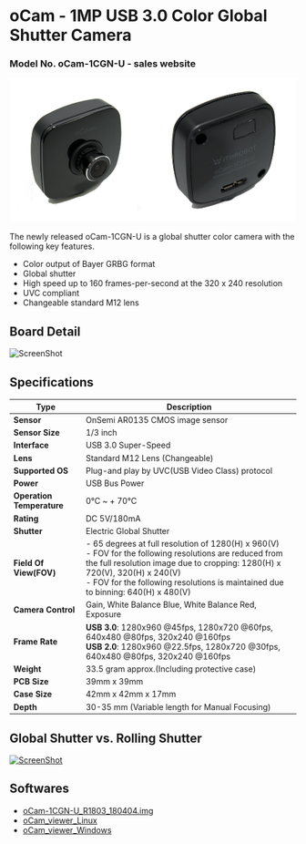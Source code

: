 # oCam - 1MP USB 3.0 Color Global Shutter Camera
### Model No. oCam-1CGN-U - sales website

![ScreenShot](../../images/oCam-1CGN-U.png)


The newly released oCam-1CGN-U is a global shutter color camera with the following key features.
* Color output of Bayer GRBG format
* Global shutter
* High speed up to 160 frames-per-second at the 320 x 240 resolution
* UVC compliant
* Changeable standard M12 lens

## Board Detail
![ScreenShot](../../images/oCam-1CGN-U_Layout.PNG)


## Specifications
Type | Description |
------|------|
**Sensor** | OnSemi AR0135 CMOS image sensor |
**Sensor Size** | 1/3 inch |
**Interface** | USB 3.0 Super-Speed |
**Lens** | Standard M12 Lens (Changeable) | 
**Supported OS** | Plug-and play by UVC(USB Video Class) protocol | 
**Power** | USB Bus Power | 
**Operation Temperature** | 0°C ~ + 70°C |
**Rating** | DC 5V/180mA |
**Shutter** | Electric Global Shutter |
**Field Of View(FOV)** | - 65 degrees at full resolution of 1280(H) x 960(V)</br> - FOV for the following resolutions are reduced from the full resolution image due to cropping: 1280(H) x 720(V), 320(H) x 240(V)</br> - FOV for the following resolutions is maintained due to binning: 640(H) x 480(V) |
**Camera Control** | Gain, White Balance Blue, White Balance Red, Exposure | 
**Frame Rate** | **USB 3.0**: 1280x960 @45fps, 1280x720 @60fps, 640x480 @80fps, 320x240 @160fps</br>**USB 2.0**: 1280x960 @22.5fps, 1280x720 @30fps, 640x480 @80fps, 320x240 @160fps | 
**Weight** | 33.5 gram approx.(Including protective case) | 
**PCB Size** | 39mm x 39mm | 
**Case Size** | 42mm x 42mm x 17mm |
**Depth** | 30-35 mm (Variable length for Manual Focusing) |

## Global Shutter vs. Rolling Shutter
[![ScreenShot](../../images/GlobalvsRolling.png)](https://youtu.be/gBfj4_foWdk)

## Softwares
* [oCam-1CGN-U_R1803_180404.img](../../Firmware)
* [oCam_viewer_Linux](../../Software/oCam_viewer_Linux)
* [oCam_viewer_Windows](../../Software/oCam-viewer_Win)
